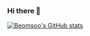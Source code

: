 ### Hi there 👋

[![Beomsoo's GitHub stats](https://github-readme-stats.vercel.app/api?username=k1a11220)](https://github.com/anuraghazra/github-readme-stats)
